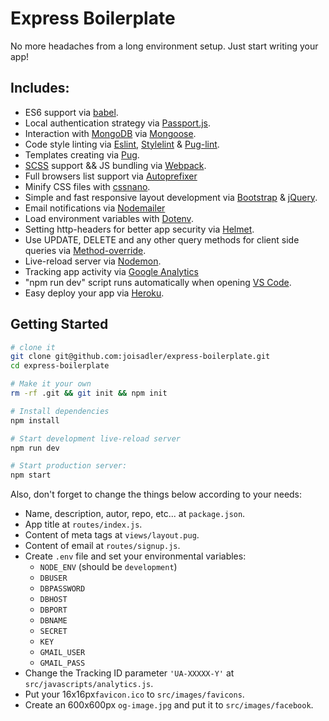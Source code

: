 # Express Boilerplate

No more headaches from a long environment setup. Just start writing your app!

## Includes:
- ES6 support via [babel](https://babeljs.io).
- Local authentication strategy via [Passport.js](http://www.passportjs.org/).
- Interaction with [MongoDB](https://www.mongodb.com/) via [Mongoose](https://mongoosejs.com/).
- Code style linting via [Eslint](https://eslint.org/), [Stylelint](https://stylelint.io/) & [Pug-lint](https://github.com/pugjs/pug-lint).
- Templates creating via [Pug](https://pugjs.org/api/getting-started.html).
- [SCSS](https://sass-lang.com/documentation/file.SCSS_FOR_SASS_USERS.html) support && JS bundling via [Webpack](https://webpack.js.org/).
- Full browsers list support via [Autoprefixer](https://autoprefixer.github.io)
- Minify CSS files with [cssnano](https://cssnano.co/).
- Simple and fast responsive layout development via [Bootstrap](https://getbootstrap.com/) & [jQuery](https://jquery.com/).
- Email notifications via [Nodemailer](https://nodemailer.com/about/)
- Load environment variables with [Dotenv](https://www.npmjs.com/package/dotenv).
- Setting http-headers for better app security via [Helmet](https://helmetjs.github.io/).
- Use UPDATE, DELETE and any other query methods for client side queries via [Method-override](https://github.com/expressjs/method-override).
- Live-reload server via [Nodemon](https://nodemon.io/).
- Tracking app activity via [Google Analytics](https://analytics.google.com)
- "npm run dev" script runs automatically when opening [VS Code](https://code.visualstudio.com/).
- Easy deploy your app via [Heroku](https://www.heroku.com).

## Getting Started

```sh
# clone it
git clone git@github.com:joisadler/express-boilerplate.git
cd express-boilerplate

# Make it your own
rm -rf .git && git init && npm init

# Install dependencies
npm install

# Start development live-reload server
npm run dev

# Start production server:
npm start
```

Also, don't forget to change the things below according to your needs:
- Name, description, autor, repo, etc... at `package.json`.
- App title at `routes/index.js`.
- Content of meta tags at `views/layout.pug`.
- Content of email at `routes/signup.js`.
- Create `.env` file and set your environmental variables:
  - `NODE_ENV` (should be `development`)
  - `DBUSER`
  - `DBPASSWORD`
  - `DBHOST`
  - `DBPORT`
  - `DBNAME`
  - `SECRET`
  - `KEY`
  - `GMAIL_USER`
  - `GMAIL_PASS`
- Change the Tracking ID parameter `'UA-XXXXX-Y'` at `src/javascripts/analytics.js`.
- Put your 16x16px`favicon.ico` to `src/images/favicons`.
- Create an 600x600px `og-image.jpg` and put it to `src/images/facebook`.
